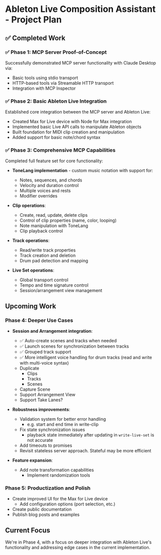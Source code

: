 # Ableton Live Composition Assistant - Project Plan

## ✅ Completed Work

### ✅ Phase 1: MCP Server Proof-of-Concept

Successfully demonstrated MCP server functionality with Claude Desktop via:

- Basic tools using stdio transport
- HTTP-based tools via Streamable HTTP transport
- Integration with MCP Inspector

### ✅ Phase 2: Basic Ableton Live Integration

Established core integration between the MCP server and Ableton Live:

- Created Max for Live device with Node for Max integration
- Implemented basic Live API calls to manipulate Ableton objects
- Built foundation for MIDI clip creation and manipulation
- Added support for basic note/chord syntax

### ✅ Phase 3: Comprehensive MCP Capabilities

Completed full feature set for core functionality:

- **ToneLang implementation** - custom music notation with support for:

  - Notes, sequences, and chords
  - Velocity and duration control
  - Multiple voices and rests
  - Modifier overrides

- **Clip operations**:

  - Create, read, update, delete clips
  - Control of clip properties (name, color, looping)
  - Note manipulation with ToneLang
  - Clip playback control

- **Track operations**:

  - Read/write track properties
  - Track creation and deletion
  - Drum pad detection and mapping

- **Live Set operations**:
  - Global transport control
  - Tempo and time signature control
  - Session/arrangement view management

## Upcoming Work

### Phase 4: Deeper Use Cases

- **Session and Arrangement integration**:

  - ✅ Auto-create scenes and tracks when needed
  - ✅ Launch scenes for synchronization between tracks
  - ✅ Grouped track support
  - ✅ More intelligent voice handling for drum tracks (read and write with multi-voice syntax)
  - Duplicate
    - Clips
    - Tracks
    - Scenes
  - Capture Scene
  - Support Arrangement View
  - Support Take Lanes?

- **Robustness improvements**:

  - Validation system for better error handling
    - e.g. start and end time in write-clip
  - Fix state synchronization issues
    - playback state immediately after updating in `write-live-set` is not accurate
  - Add timeouts to promises
  - Revisit stateless server approach. Stateful may be more efficient

- **Feature expansion**:
  - Add note transformation capabilities
    - Implement randomization tools

### Phase 5: Productization and Polish

- Create improved UI for the Max for Live device
  - Add configuration options (port selection, etc.)
- Create public documentation
- Publish blog posts and examples

## Current Focus

We're in Phase 4, with a focus on deeper integration with Ableton Live's functionality and addressing edge cases in the
current implementation.
